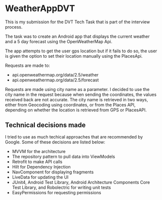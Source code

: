 # WeatherAppDVT

This is my submission for the DVT Tech Task that is part of the interview process.

The task was to create an Android app that displays the current weather and a 5 day forecast using the OpenWeatherMap Api.

The app attempts to get the user gps location but if it fails to do so, the user is given the option to set their location manually using the PlacesApi.

Requests are made to:
- api.openweathermap.org/data/2.5/weather
- api.openweathermap.org/data/2.5/forecast

Requests are made using city name as a parameter. I decided to use the city name in the request because when sending the coordinates, the values received back are not accurate.
The city name is retrieved in two ways, either from Geocoding using coordinates, or from the Places API, depending on whether the location is retrieved from GPS or 
PlacesAPI.

## Technical decisions made
I tried to use as much techical approaches that are recommended by Google. Some of these decisions are listed below:
- MVVM for the architecture
- The repository pattern to pull data into ViewModels
- Retrofit to make API calls
- Hilt for Dependency Injection
- NavComponent for displaying fragments
- LiveData for updating the UI
- JUnit4, Android Test Library, Android Architecture Components Core Test Library, and Robolectric for writing unit tests
- EasyPermissions for requesting permissions
